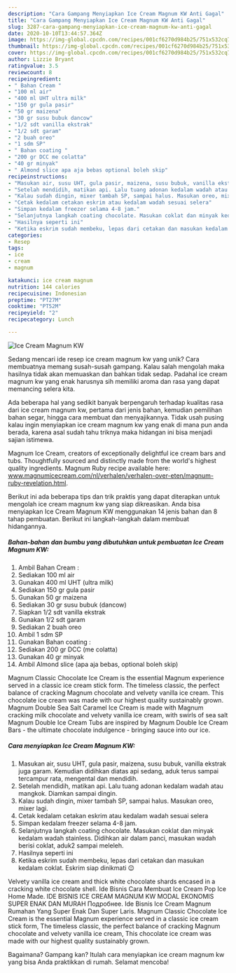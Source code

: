 ```yaml
---
description: "Cara Gampang Menyiapkan Ice Cream Magnum KW Anti Gagal"
title: "Cara Gampang Menyiapkan Ice Cream Magnum KW Anti Gagal"
slug: 3287-cara-gampang-menyiapkan-ice-cream-magnum-kw-anti-gagal
date: 2020-10-10T13:44:57.364Z
image: https://img-global.cpcdn.com/recipes/001cf6270d984b25/751x532cq70/ice-cream-magnum-kw-foto-resep-utama.jpg
thumbnail: https://img-global.cpcdn.com/recipes/001cf6270d984b25/751x532cq70/ice-cream-magnum-kw-foto-resep-utama.jpg
cover: https://img-global.cpcdn.com/recipes/001cf6270d984b25/751x532cq70/ice-cream-magnum-kw-foto-resep-utama.jpg
author: Lizzie Bryant
ratingvalue: 3.5
reviewcount: 8
recipeingredient:
- " Bahan Cream "
- "100 ml air"
- "400 ml UHT ultra milk"
- "150 gr gula pasir"
- "50 gr maizena"
- "30 gr susu bubuk dancow"
- "1/2 sdt vanilla ekstrak"
- "1/2 sdt garam"
- "2 buah oreo"
- "1 sdm SP"
- " Bahan coating "
- "200 gr DCC me colatta"
- "40 gr minyak"
- " Almond slice apa aja bebas optional boleh skip"
recipeinstructions:
- "Masukan air, susu UHT, gula pasir, maizena, susu bubuk, vanilla ekstrak juga garam. Kemudian didihkan diatas api sedang, aduk terus sampai tercampur rata, mengental dan mendidih."
- "Setelah mendidih, matikan api. Lalu tuang adonan kedalam wadah atau mangkok. Diamkan sampai dingin."
- "Kalau sudah dingin, mixer tambah SP, sampai halus. Masukan oreo, mixer lagi."
- "Cetak kedalam cetakan eskrim atau kedalam wadah sesuai selera"
- "Simpan kedalam freezer selama 4-8 jam."
- "Selanjutnya langkah coating chocolate. Masukan coklat dan minyak kedalam wadah stainless. Didihkan air dalam panci, masukan wadah berisi coklat, aduk2 sampai meleleh."
- "Hasilnya seperti ini"
- "Ketika eskrim sudah membeku, lepas dari cetakan dan masukan kedalam coklat. Eskrim siap dinikmati 😉"
categories:
- Resep
tags:
- ice
- cream
- magnum

katakunci: ice cream magnum 
nutrition: 144 calories
recipecuisine: Indonesian
preptime: "PT27M"
cooktime: "PT52M"
recipeyield: "2"
recipecategory: Lunch

---
```



![Ice Cream Magnum KW](https://img-global.cpcdn.com/recipes/001cf6270d984b25/751x532cq70/ice-cream-magnum-kw-foto-resep-utama.jpg)

Sedang mencari ide resep ice cream magnum kw yang unik? Cara membuatnya memang susah-susah gampang. Kalau salah mengolah maka hasilnya tidak akan memuaskan dan bahkan tidak sedap. Padahal ice cream magnum kw yang enak harusnya sih memiliki aroma dan rasa yang dapat memancing selera kita.

Ada beberapa hal yang sedikit banyak berpengaruh terhadap kualitas rasa dari ice cream magnum kw, pertama dari jenis bahan, kemudian pemilihan bahan segar, hingga cara membuat dan menyajikannya. Tidak usah pusing kalau ingin menyiapkan ice cream magnum kw yang enak di mana pun anda berada, karena asal sudah tahu triknya maka hidangan ini bisa menjadi sajian istimewa.

Magnum Ice Cream, creators of exceptionally delightful ice cream bars and tubs. Thoughtfully sourced and distinctly made from the world&#39;s highest quality ingredients. Magnum Ruby recipe available here: www.magnumicecream.com/nl/verhalen/verhalen-over-eten/magnum-ruby-revelation.html.


Berikut ini ada beberapa tips dan trik praktis yang dapat diterapkan untuk mengolah ice cream magnum kw yang siap dikreasikan. Anda bisa menyiapkan Ice Cream Magnum KW menggunakan 14 jenis bahan dan 8 tahap pembuatan. Berikut ini langkah-langkah dalam membuat hidangannya.

<!--inarticleads1-->

##### Bahan-bahan dan bumbu yang dibutuhkan untuk pembuatan Ice Cream Magnum KW:

1. Ambil  Bahan Cream :
1. Sediakan 100 ml air
1. Gunakan 400 ml UHT (ultra milk)
1. Sediakan 150 gr gula pasir
1. Gunakan 50 gr maizena
1. Sediakan 30 gr susu bubuk (dancow)
1. Siapkan 1/2 sdt vanilla ekstrak
1. Gunakan 1/2 sdt garam
1. Sediakan 2 buah oreo
1. Ambil 1 sdm SP
1. Gunakan  Bahan coating :
1. Sediakan 200 gr DCC (me colatta)
1. Gunakan 40 gr minyak
1. Ambil  Almond slice (apa aja bebas, optional boleh skip)


Magnum Classic Chocolate Ice Cream is the essential Magnum experience served in a classic ice cream stick form. The timeless classic, the perfect balance of cracking Magnum chocolate and velvety vanilla ice cream. This chocolate ice cream was made with our highest quality sustainably grown. Magnum Double Sea Salt Caramel Ice Cream is made with Magnum cracking milk chocolate and velvety vanilla ice cream, with swirls of sea salt Magnum Double Ice Cream Tubs are inspired by Magnum Double Ice Cream Bars - the ultimate chocolate indulgence - bringing sauce into our ice. 

<!--inarticleads2-->

##### Cara menyiapkan Ice Cream Magnum KW:

1. Masukan air, susu UHT, gula pasir, maizena, susu bubuk, vanilla ekstrak juga garam. Kemudian didihkan diatas api sedang, aduk terus sampai tercampur rata, mengental dan mendidih.
1. Setelah mendidih, matikan api. Lalu tuang adonan kedalam wadah atau mangkok. Diamkan sampai dingin.
1. Kalau sudah dingin, mixer tambah SP, sampai halus. Masukan oreo, mixer lagi.
1. Cetak kedalam cetakan eskrim atau kedalam wadah sesuai selera
1. Simpan kedalam freezer selama 4-8 jam.
1. Selanjutnya langkah coating chocolate. Masukan coklat dan minyak kedalam wadah stainless. Didihkan air dalam panci, masukan wadah berisi coklat, aduk2 sampai meleleh.
1. Hasilnya seperti ini
1. Ketika eskrim sudah membeku, lepas dari cetakan dan masukan kedalam coklat. Eskrim siap dinikmati 😉


Velvety vanilla ice cream and thick white chocolate shards encased in a cracking white chocolate shell. Ide Bisnis Cara Membuat Ice Cream Pop Ice Home Made. IDE BISNIS ICE CREAM MAGNUM KW MODAL EKONOMIS SUPER ENAK DAN MURAH Подробнее. Ide Bisnis Ice Cream Magnum Rumahan Yang Super Enak Dan Super Laris. Magnum Classic Chocolate Ice Cream is the essential Magnum experience served in a classic ice cream stick form, The timeless classic, the perfect balance of cracking Magnum chocolate and velvety vanilla ice cream, This chocolate ice cream was made with our highest quality sustainably grown. 

Bagaimana? Gampang kan? Itulah cara menyiapkan ice cream magnum kw yang bisa Anda praktikkan di rumah. Selamat mencoba!
